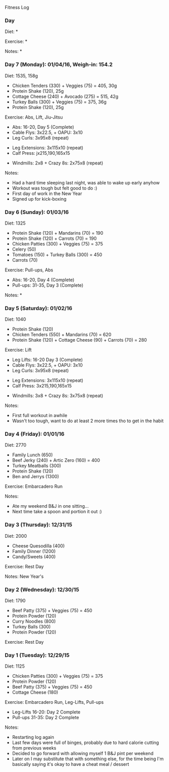 Fitness Log

### Day
Diet:
*

Exercise:
*

Notes:
*

### Day 7 (Monday): 01/04/16, Weigh-in: 154.2
Diet: 1535, 158g
* Chicken Tenders (330) + Veggies (75) = 405, 30g
* Protein Shake (120), 25g
* Cottage Cheese (240) + Avocado (275) = 515, 42g
* Turkey Balls (300) + Veggies (75) = 375, 36g
* Protein Shake (120), 25g

Exercise: Abs, Lift, Jiu-Jitsu
* Abs: 16-20, Day 5 (Complete)
* Cable Flys: 3x22.5, + OAPU: 3x10
* Leg Curls: 3x95x8 (repeat)
+ Leg Extensions: 3x115x10 (repeat)
+ Calf Press: jx215,190,165x15
* Windmills: 2x8 + Crazy 8s: 2x75x8 (repeat)

Notes:
* Had a hard time sleeping last night, was able to wake up early anyhow
* Workout was tough but felt good to do :)
* First day of work in the New Year
* Signed up for kick-boxing

### Day 6 (Sunday): 01/03/16
Diet: 1325
* Protein Shake (120) + Mandarins (70) = 190
* Protein Shake (120) + Carrots (70) = 190
* Chicken Patties (300) + Veggies (75) = 375
* Celery (50)
* Tomatoes (150) + Turkey Balls (300) = 450
* Carrots (70)

Exercise: Pull-ups, Abs
* Abs: 16-20, Day 4 (Complete)
* Pull-ups: 31-35, Day 3 (Complete)

Notes:
*

### Day 5 (Saturday): 01/02/16
Diet: 1040
* Protein Shake (120)
* Chicken Tenders (550) + Mandarins (70) = 620
* Protein Shake (120) + Cottage Cheese (90) + Carrots (70) = 280

Exercise: Lift
* Leg Lifts: 16-20 Day 3 (Complete)
* Cable Flys: 3x22.5, + OAPU: 3x10
* Leg Curls: 3x95x8 (repeat)
+ Leg Extensions: 3x115x10 (repeat)
+ Calf Press: 3x215,190,165x15
* Windmills: 3x8 + Crazy 8s: 3x75x8 (repeat)

Notes:
* First full workout in awhile
* Wasn't too tough, want to do at least 2 more times tho to get in the habit

### Day 4 (Friday): 01/01/16
Diet: 2770
* Family Lunch (650)
* Beef Jerky (240) + Artic Zero (160) = 400
* Turkey Meatballs (300)
* Protein Shake (120)
* Ben and Jerrys (1300)

Exercise: Embarcadero Run

Notes:
* Ate my weekend B&J in one sitting...
* Next time take a spoon and portion it out :)

### Day 3 (Thursday): 12/31/15
Diet: 2000
* Cheese Quesodilla (400)
* Family Dinner (1200)
* Candy/Sweets (400)

Exercise: Rest Day

Notes: New Year's

### Day 2 (Wednesday): 12/30/15
Diet: 1790
* Beef Patty (375) + Veggies (75) = 450
* Protein Powder (120)
* Curry Noodles (800)
* Turkey Balls (300)
* Protein Powder (120)

Exercise: Rest Day

### Day 1 (Tuesday): 12/29/15

Diet: 1125
* Chicken Patties (300) + Veggies (75) = 375
* Protein Powder (120)
* Beef Patty (375) + Veggies (75) = 450
* Cottage Cheese (180)

Exercise: Embarcadero Run, Leg-Lifts, Pull-ups
* Leg-Lifts 16-20: Day 2 Complete
* Pull-ups 31-35: Day 2 Complete

Notes:
* Restarting log again
* Last few days were full of binges, probably due to hard calorie
  cutting from previous weeks
* Decided to go forward with allowing myself 1 B&J pint per weekend
* Later on I may substitute that with something else, for the time being
  I'm basically saying it's okay to have a cheat meal / dessert
